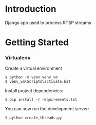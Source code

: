 # Introduction

Django app used to process RTSP streams

# Getting Started

### Virtualenv

Create a virtual environment

    $ python -m venv venv_vm
    $ venv_vm\Scripts\activate.bat
    
Install project dependencies:

    $ pip install -r requirements.txt
    
You can now run the development server:

    $ python create_threads.py



